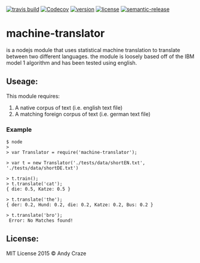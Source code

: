 [![travis build](https://img.shields.io/travis/accraze/machine-translator.svg)](https://travis-ci.org/accraze/machine-translator)
[![Codecov](https://img.shields.io/codecov/c/github/accraze/machine-translator.svg)](https://codecov.io/github/accraze/machine-translator)
[![version](https://img.shields.io/npm/v/machine-translator.svg)](https://www.npmjs.com/package/machine-translator)
[![license](https://img.shields.io/npm/l/machine-translator.svg)](https://www.npmjs.com/package/machine-translator)
[![semantic-release](https://img.shields.io/badge/%20%20%F0%9F%93%A6%F0%9F%9A%80-semantic--release-e10079.svg)](https://github.com/semantic-release/semantic-release)

# machine-translator
is a nodejs module that uses statistical machine translation to translate between two different languages. the module is loosely based off of the IBM model 1 algorithm and has been tested using english.

## Useage:
This module requires:
 
1. A native corpus of text (i.e. english text file)
2. A matching foreign corpus of text (i.e. german text file)

### Example
```
$ node
>
> var Translator = require('machine-translator');

> var t = new Translator('./tests/data/shortEN.txt', './tests/data/shortDE.txt')

> t.train();
> t.translate('cat');
{ die: 0.5, Katze: 0.5 } 

> t.translate('the');
{ der: 0.2, Hund: 0.2, die: 0.2, Katze: 0.2, Bus: 0.2 }

> t.translate('bro');
 Error: No Matches found!

```


## License:
MIT License 2015 © Andy Craze